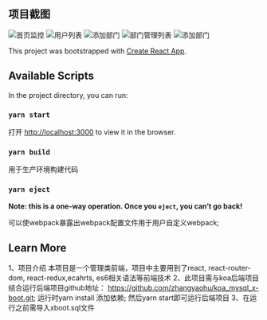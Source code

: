 ## 项目截图
![首页监控](https://github.com/zhangyaohu/x-boot-website/tree/master/src/image/home-monitor.png)
![用户列表](https://github.com/zhangyaohu/x-boot-website/tree/master/src/image/add-user-list.png)
![添加部门](https://github.com/zhangyaohu/x-boot-website/tree/master/src/image/add-department-01.png)
![部门管理列表](https://github.com/zhangyaohu/x-boot-website/tree/master/src/image/department-manage.png)
![添加部门](https://github.com/zhangyaohu/x-boot-website/tree/master/src/image/add-department.png)

This project was bootstrapped with [Create React App](https://github.com/facebook/create-react-app).

## Available Scripts

In the project directory, you can run:

### `yarn start`

打开 [http://localhost:3000](http://localhost:3000) to view it in the browser.

### `yarn build`

用于生产环境构建代码

### `yarn eject`

**Note: this is a one-way operation. Once you `eject`, you can’t go back!**

可以使webpack暴露出webpack配置文件用于用户自定义webpack;

## Learn More
1、项目介绍
本项目是一个管理类前端，项目中主要用到了react, react-router-dom, react-redux,ecahrts, es6相关语法等前端技术
2、此项目需与koa后端项目结合运行后端项目github地址：
https://github.com/zhangyaohu/koa_mysql_x-boot.git;
运行时yarn install 添加依赖;
然后yarn start即可运行后端项目
3、在运行之前需导入xboot.sql文件